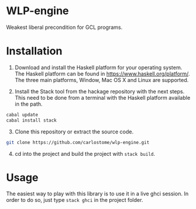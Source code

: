 # WLP-engine

Weakest liberal precondition for GCL programs.

# Installation

1.  Download and install the Haskell platform for your operating system.
    The Haskell platform can be found in https://www.haskell.org/platform/. 
    The three main platforms, Window, Mac OS X and Linux are supported.

2. Install the Stack tool from the hackage repository with the next steps.
   This need to be done from a terminal with the Haskell platform available in
   the path.

```bash
cabal update
cabal install stack
```

3. Clone this repository or extract the source code.

```bash
git clone https://github.com/carlostome/wlp-engine.git
```

4. cd into the project and build the project with `stack build`.

# Usage

The easiest way to play with this library is to use it in a live ghci session.
In order to do so, just type `stack ghci` in the project folder.

